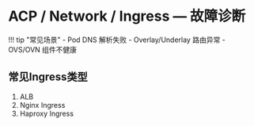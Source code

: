 # ACP / Network / Ingress — 故障诊断

!!! tip "常见场景"
    - Pod DNS 解析失败
    - Overlay/Underlay 路由异常
    - OVS/OVN 组件不健康


## 常见Ingress类型
1. ALB
2. Nginx Ingress
3. Haproxy Ingress


